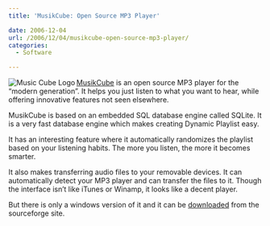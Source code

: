 ```yaml
---
title: 'MusikCube: Open Source MP3 Player'

date: 2006-12-04
url: /2006/12/04/musikcube-open-source-mp3-player/
categories:
  - Software

---
```

<img align="left" id="image314" alt="Music Cube Logo" src="http://www.fslog.com/wp-content/uploads/2006/12/musikcube_logo_r1.png" />[MusikCube][1] is an open source MP3 player for the &#8220;modern generation&#8221;. It helps you just listen to what you want to hear, while offering innovative features not seen elsewhere.

MusikCube is based on an embedded SQL database engine called SQLite. It is a very fast database engine which makes creating Dynamic Playlist easy.

It has an interesting feature where it automatically randomizes the playlist based on your listening habits. The more you listen, the more it becomes smarter.

It also makes transferring audio files to your removable devices. It can automatically detect your MP3 player and can transfer the files to it. Though the interface isn&#8217;t like iTunes or Winamp, it looks like a decent player.

But there is only a windows version of it and it can be [downloaded][2] from the sourceforge site.

 [1]: http://www.musikcube.com/page/main
 [2]: http://www.musikcube.com/page/main/download